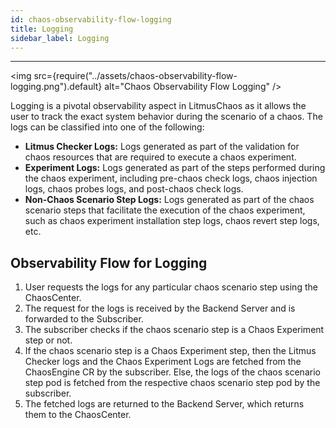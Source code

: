 ```yaml
---
id: chaos-observability-flow-logging
title: Logging
sidebar_label: Logging
---
```


---

<img src={require("../assets/chaos-observability-flow-logging.png").default} alt="Chaos Observability Flow Logging" />

Logging is a pivotal observability aspect in LitmusChaos as it allows the user to track the exact system behavior during the scenario of a chaos. The logs can be classified into one of the following:

- **Litmus Checker Logs:** Logs generated as part of the validation for chaos resources that are required to execute a chaos experiment.
- **Experiment Logs:** Logs generated as part of the steps performed during the chaos experiment, including pre-chaos check logs, chaos injection logs, chaos probes logs, and post-chaos check logs.
- **Non-Chaos Scenario Step Logs:** Logs generated as part of the chaos scenario steps that facilitate the execution of the chaos experiment, such as chaos experiment installation step logs, chaos revert step logs, etc.

## Observability Flow for Logging

1. User requests the logs for any particular chaos scenario step using the ChaosCenter.
2. The request for the logs is received by the Backend Server and is forwarded to the Subscriber.
3. The subscriber checks if the chaos scenario step is a Chaos Experiment step or not.
4. If the chaos scenario step is a Chaos Experiment step, then the Litmus Checker logs and the Chaos Experiment Logs are fetched from the ChaosEngine CR by the subscriber. Else, the logs of the chaos scenario step pod is fetched from the respective chaos scenario step pod by the subscriber.
5. The fetched logs are returned to the Backend Server, which returns them to the ChaosCenter.
